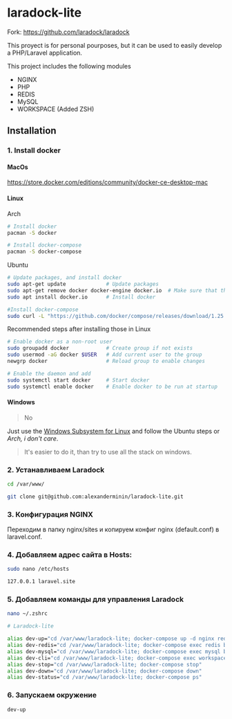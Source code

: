 # laradock-lite
Fork: https://github.com/laradock/laradock

This proyect is for personal pourposes, but it can be used to easily develop a PHP/Laravel application.

This project includes the following modules

* NGINX
* PHP
* REDIS
* MySQL
* WORKSPACE (Added ZSH)

## Installation

### 1. Install docker

#### MacOs

https://store.docker.com/editions/community/docker-ce-desktop-mac

#### Linux

Arch

```sh
# Install docker
pacman -S docker

# Install docker-compose
pacman -S docker-compose
```

Ubuntu

```sh
# Update packages, and install docker
sudo apt-get update             # Update packages
sudo apt-get remove docker docker-engine docker.io  # Make sure that there is not installed any previous docker
sudo apt install docker.io      # Install docker

#Install docker-compose
sudo curl -L "https://github.com/docker/compose/releases/download/1.25.3/docker-compose-$(uname -s)-$(uname -m)" -o /usr/local/bin/docker-compose
```

Recommended steps after installing those in Linux

```sh
# Enable docker as a non-root user
sudo groupadd docker            # Create group if not exists
sudo usermod -aG docker $USER   # Add current user to the group
newgrp docker                   # Reload group to enable changes

# Enable the daemon and add 
sudo systemctl start docker     # Start docker
sudo systemctl enable docker    # Enable docker to be run at startup
```

#### Windows

> No

Just use the [Windows Subsystem for Linux](https://docs.microsoft.com/en-us/windows/wsl/install-win10) and follow the Ubuntu steps or *Arch, i don't care*.

> It's easier to do it, than try to use all the stack on windows.

### 2. Устанавливаем Laradock
```bash
cd /var/www/
```
```bash
git clone git@github.com:alexanderminin/laradock-lite.git
```

### 3. Конфигурация NGINX
Переходим в папку nginx/sites и копируем конфиг nginx (default.conf) в laravel.conf.

### 4. Добавляем адрес сайта в Hosts:
```bash
sudo nano /etc/hosts
```
```bash
127.0.0.1 laravel.site
```

### 5. Добавляем команды для управления Laradock

```bash
nano ~/.zshrc
```

```bash
# Laradock-lite

alias dev-up="cd /var/www/laradock-lite; docker-compose up -d nginx redis mysql workspace" 
alias dev-redis="cd /var/www/laradock-lite; docker-compose exec redis bash;"
alias dev-mysql="cd /var/www/laradock-lite; docker-compose exec mysql bash;"
alias dev-cli="cd /var/www/laradock-lite; docker-compose exec workspace /bin/zsh"
alias dev-stop="cd /var/www/laradock-lite; docker-compose stop"
alias dev-down="cd /var/www/laradock-lite; docker-compose down"
alias dev-status="cd /var/www/laradock-lite; docker-compose ps"
```
### 6. Запускаем окружение
```bash
dev-up
```
